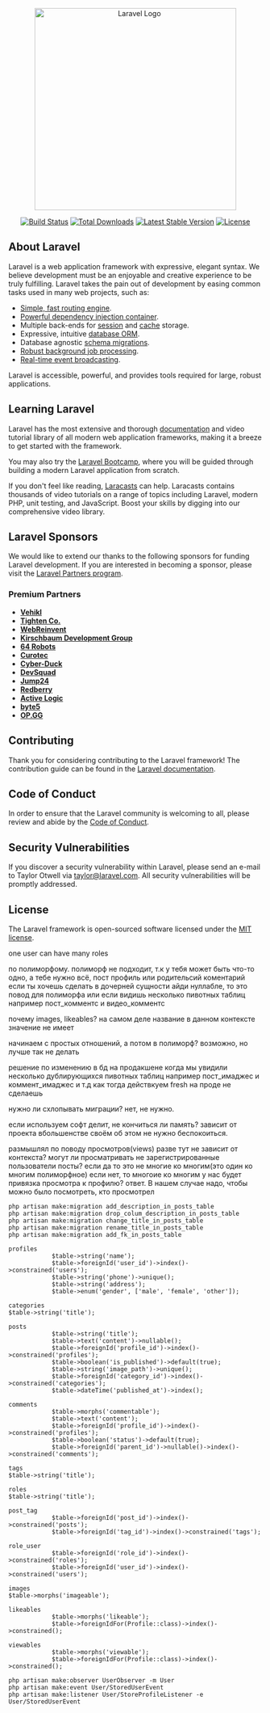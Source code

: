 <p align="center"><a href="https://laravel.com" target="_blank"><img src="https://raw.githubusercontent.com/laravel/art/master/logo-lockup/5%20SVG/2%20CMYK/1%20Full%20Color/laravel-logolockup-cmyk-red.svg" width="400" alt="Laravel Logo"></a></p>

<p align="center">
<a href="https://github.com/laravel/framework/actions"><img src="https://github.com/laravel/framework/workflows/tests/badge.svg" alt="Build Status"></a>
<a href="https://packagist.org/packages/laravel/framework"><img src="https://img.shields.io/packagist/dt/laravel/framework" alt="Total Downloads"></a>
<a href="https://packagist.org/packages/laravel/framework"><img src="https://img.shields.io/packagist/v/laravel/framework" alt="Latest Stable Version"></a>
<a href="https://packagist.org/packages/laravel/framework"><img src="https://img.shields.io/packagist/l/laravel/framework" alt="License"></a>
</p>

## About Laravel

Laravel is a web application framework with expressive, elegant syntax. We believe development must be an enjoyable and creative experience to be truly fulfilling. Laravel takes the pain out of development by easing common tasks used in many web projects, such as:

- [Simple, fast routing engine](https://laravel.com/docs/routing).
- [Powerful dependency injection container](https://laravel.com/docs/container).
- Multiple back-ends for [session](https://laravel.com/docs/session) and [cache](https://laravel.com/docs/cache) storage.
- Expressive, intuitive [database ORM](https://laravel.com/docs/eloquent).
- Database agnostic [schema migrations](https://laravel.com/docs/migrations).
- [Robust background job processing](https://laravel.com/docs/queues).
- [Real-time event broadcasting](https://laravel.com/docs/broadcasting).

Laravel is accessible, powerful, and provides tools required for large, robust applications.

## Learning Laravel

Laravel has the most extensive and thorough [documentation](https://laravel.com/docs) and video tutorial library of all modern web application frameworks, making it a breeze to get started with the framework.

You may also try the [Laravel Bootcamp](https://bootcamp.laravel.com), where you will be guided through building a modern Laravel application from scratch.

If you don't feel like reading, [Laracasts](https://laracasts.com) can help. Laracasts contains thousands of video tutorials on a range of topics including Laravel, modern PHP, unit testing, and JavaScript. Boost your skills by digging into our comprehensive video library.

## Laravel Sponsors

We would like to extend our thanks to the following sponsors for funding Laravel development. If you are interested in becoming a sponsor, please visit the [Laravel Partners program](https://partners.laravel.com).

### Premium Partners

- **[Vehikl](https://vehikl.com/)**
- **[Tighten Co.](https://tighten.co)**
- **[WebReinvent](https://webreinvent.com/)**
- **[Kirschbaum Development Group](https://kirschbaumdevelopment.com)**
- **[64 Robots](https://64robots.com)**
- **[Curotec](https://www.curotec.com/services/technologies/laravel/)**
- **[Cyber-Duck](https://cyber-duck.co.uk)**
- **[DevSquad](https://devsquad.com/hire-laravel-developers)**
- **[Jump24](https://jump24.co.uk)**
- **[Redberry](https://redberry.international/laravel/)**
- **[Active Logic](https://activelogic.com)**
- **[byte5](https://byte5.de)**
- **[OP.GG](https://op.gg)**

## Contributing

Thank you for considering contributing to the Laravel framework! The contribution guide can be found in the [Laravel documentation](https://laravel.com/docs/contributions).

## Code of Conduct

In order to ensure that the Laravel community is welcoming to all, please review and abide by the [Code of Conduct](https://laravel.com/docs/contributions#code-of-conduct).

## Security Vulnerabilities

If you discover a security vulnerability within Laravel, please send an e-mail to Taylor Otwell via [taylor@laravel.com](mailto:taylor@laravel.com). All security vulnerabilities will be promptly addressed.

## License

The Laravel framework is open-sourced software licensed under the [MIT license](https://opensource.org/licenses/MIT).


one user can have many roles

по полиморфому. полиморф не подходит, т.к у тебя может быть что-то одно, а тебе нужно всё, пост профиль или родительсий коментарий
если ты хочешь сделать в дочерней сущности айди нуллабле, то это повод для полиморфа или если видишь несколько пивотных таблиц например пост_комментс и видео_комментс

почему images, likeables? на самом деле название в данном контексте значение не имеет

начинаем с простых отношений, а потом в полиморф? возможно, но лучше так не делать 

решение по изменению в бд на продакшене когда мы увидили несколько дублирующихся пивотных таблиц например пост_имаджес и коммент_имаджес и т.д
как тогда действкуем fresh на проде не сделаешь

нужно ли схлопывать миграции? нет, не нужно.

если используем софт делит, не кончиться ли память? зависит от проекта вбольшенстве своём об этом не нужно беспокоиться.

размышлял по поводу просмотров(views)
разве тут не зависит от контекста?
могут ли просматривать не зарегистрированные пользователи посты? если да то это не многие ко многим(это один ко многим полиморфное) если нет, то многоие ко многим
у нас будет привязка просмотра к профилю?
ответ. В нашем случае надо, чтобы можно было посмотреть, кто просмотрел

```
php artisan make:migration add_description_in_posts_table
php artisan make:migration drop_colum_description_in_posts_table
php artisan make:migration change_title_in_posts_table
php artisan make:migration rename_title_in_posts_table
php artisan make:migration add_fk_in_posts_table
```

```
profiles
            $table->string('name');
            $table->foreignId('user_id')->index()->constrained('users');
            $table->string('phone')->unique();
            $table->string('address');
            $table->enum('gender', ['male', 'female', 'other']);
```

```
categories
$table->string('title');
```

```
posts
            $table->string('title');
            $table->text('content')->nullable();
            $table->foreignId('profile_id')->index()->constrained('profiles');
            $table->boolean('is_published')->default(true);
            $table->string('image_path')->unique();
            $table->foreignId('category_id')->index()->constrained('categories');
            $table->dateTime('published_at')->index();
```

```
comments
            $table->morphs('commentable');
            $table->text('content');
            $table->foreignId('profile_id')->index()->constrained('profiles');
            $table->boolean('status')->default(true);
            $table->foreignId('parent_id')->nullable()->index()->constrained('comments');
```

```
tags
$table->string('title');
```

```
roles
$table->string('title');
```

```
post_tag
            $table->foreignId('post_id')->index()->constrained('posts');
            $table->foreignId('tag_id')->index()->constrained('tags');
```

```
role_user
            $table->foreignId('role_id')->index()->constrained('roles');
            $table->foreignId('user_id')->index()->constrained('users');
```

```
images
$table->morphs('imageable');
```

```
likeables
            $table->morphs('likeable');
            $table->foreignIdFor(Profile::class)->index()->constrained();
```

```
viewables
            $table->morphs('viewable');
            $table->foreignIdFor(Profile::class)->index()->constrained();
```

```
php artisan make:observer UserObserver -m User
php artisan make:event User/StoredUserEvent 
php artisan make:listener User/StoreProfileListener -e User/StoredUserEvent
```
